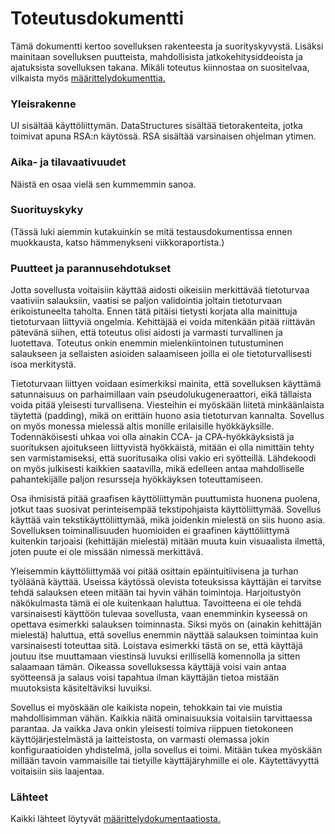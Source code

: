 # Toteutusdokumentti

Tämä dokumentti kertoo sovelluksen rakenteesta ja suorityskyvystä. Lisäksi mainitaan sovelluksen puutteista, mahdollisista jatkokehitysiddeoista ja ajatuksista sovelluksen takana. Mikäli toteutus kiinnostaa on suositelvaa, vilkaista myös [määrittelydokumenttia.](dokumentaatio/Määrittelydokumentti.md)

### Yleisrakenne
UI sisältää käyttöliittymän.
DataStructures sisältää tietorakenteita, jotka toimivat apuna RSA:n käytössä.
RSA sisältää varsinaisen ohjelman ytimen.

### Aika- ja tilavaativuudet
Näistä en osaa vielä sen kummemmin sanoa.

### Suorituyskyky
(Tässä luki aiemmin kutakuinkin se mitä testausdokumentissa ennen muokkausta, katso hämmenykseni viikkoraportista.)

### Puutteet ja parannusehdotukset
Jotta sovellusta voitaisiin käyttää aidosti oikeisiin merkittävää tietoturvaa vaativiin salauksiin, vaatisi se paljon validointia joltain tietoturvaan erikoistuneelta taholta. Ennen tätä pitäisi tietysti korjata alla mainittuja tietoturvaan liittyviä ongelmia. Kehittäjää ei voida mitenkään pitää riittävän pätevänä siihen, että toteutus olisi aidosti ja varmasti turvallinen ja luotettava. Toteutus onkin enemmin mielenkiintoinen tutustuminen salaukseen ja sellaisten asioiden salaamiseen joilla ei ole tietoturvallisesti isoa merkitystä.

Tietoturvaan liittyen voidaan esimerkiksi mainita, että sovelluksen käyttämä satunnaisuus on parhaimillaan vain pseudolukugeneraattori, eikä tällaista voida pitää yleisesti turvallisena. Viesteihin ei myöskään liitetä minkäänlaista täytettä (padding), mikä on erittäin huono asia tietoturvan kannalta. Sovellus on myös monessa mielessä altis monille erilaisille hyökkäyksille. Todennäköisesti uhkaa voi olla ainakin CCA- ja CPA-hyökkäyksistä ja  suorituksen ajoitukseen liittyvistä hyökkäistä, mitään ei olla nimittäin tehty sen varmistamiseksi, että suoritusaika olisi vakio eri syötteillä. Lähdekoodi on myös julkisesti kaikkien saatavilla, mikä edelleen antaa mahdolliselle pahantekijälle paljon resursseja hyökkäyksen toteuttamiseen.

Osa ihmisistä pitää graafisen käyttöliittymän puuttumista huonena puolena, jotkut taas suosivat perinteisempää tekstipohjaista käyttöliittymää. Sovellus käyttää vain tekstikäyttöliittymää, mikä joidenkin mielestä on siis huono asia. Sovelluksen toiminallisuuden huomioiden ei graafinen käyttöliittymä kuitenkin tarjoaisi (kehittäjän mielestä) mitään muuta kuin visuaalista ilmettä, joten puute ei ole missään nimessä merkittävä.

Yleisemmin käyttöliittymää voi pitää osittain epäintuitiivisena ja turhan työläänä käyttää. Useissa käytössä olevista toteuksissa käyttäjän ei tarvitse tehdä salauksen eteen mitään tai hyvin vähän toimintoja. Harjoitustyön näkökulmasta tämä ei ole kuitenkaan haluttua. Tavoitteena ei ole tehdä varsinaisesti käyttöön tulevaa sovellusta, vaan enemminkin kyseessä on opettava esimerkki salauksen toiminnasta. Siksi myös on (ainakin kehittäjän mielestä) haluttua, että sovellus enemmin näyttää salauksen toimintaa kuin varsinaisesti toteuttaa sitä. Loistava esimerkki tästä on se, että käyttäjä joutuu itse muuttamaan viestinsä luvuksi erillisellä komennolla ja sitten salaamaan tämän. Oikeassa sovelluksessa käyttäjä voisi vain antaa syötteensä ja salaus voisi tapahtua ilman käyttäjän tietoa mistään muutoksista käsiteltäviksi luvuiksi.

Sovellus ei myöskään ole kaikista nopein, tehokkain tai vie muistia mahdollisimman vähän. Kaikkia näitä ominaisuuksia voitaisiin tarvittaessa parantaa. Ja vaikka Java onkin yleisesti toimiva riippuen tietokoneen käyttöjärjestelmästä ja laitteistosta, on varmasti olemassa jokin konfiguraatioiden yhdistelmä, jolla sovellus ei toimi. Mitään tukea myöskään millään tavoin vammaisille tai tietyille käyttäjäryhmille ei ole. Käytettävyyttä voitaisiin siis laajentaa.

### Lähteet
Kaikki lähteet löytyvät [määrittelydokumentaatiosta.](dokumentaatio/Määrittelydokumentti.md)